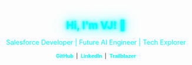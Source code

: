 <h1 align="center" style="color: #0ff; text-shadow: 0 0 5px #0ff, 0 0 10px #0ff, 0 0 20px #0ff, 0 0 40px #0ff;">
  Hi, I'm VJ! 🚀
</h1>
<imag src"" alt="agentforce" width="500" height="600">

<p align="center" style="color: #00ffff; font-size: 18px;">
  Salesforce Developer | Future AI Engineer | Tech Explorer
</p>

<p align="center">
  <a href="https://github.com/your-github-username" style="text-decoration: none; color: #0ff; font-weight: bold;">
    GitHub
  </a>
  &nbsp;|&nbsp;
  <a href="https://linkedin.com/in/your-linkedin" style="text-decoration: none; color: #0ff; font-weight: bold;">
    LinkedIn
  </a>
  &nbsp;|&nbsp;
  <a href="https://www.salesforce.com/trailblazer/vcr50" style="text-decoration: none; color: #0ff; font-weight: bold;">
    Trailblazer
  </a>
</p>

